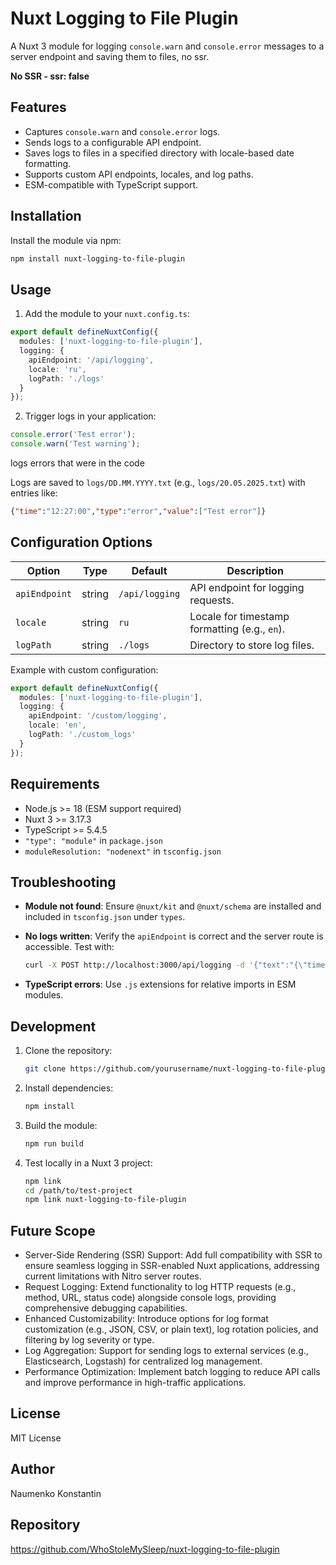 # Nuxt Logging to File Plugin

A Nuxt 3 module for logging `console.warn` and `console.error` messages to a server endpoint and saving them to files, no ssr.

**No SSR - ssr: false**

## Features

- Captures `console.warn` and `console.error` logs.
- Sends logs to a configurable API endpoint.
- Saves logs to files in a specified directory with locale-based date formatting.
- Supports custom API endpoints, locales, and log paths.
- ESM-compatible with TypeScript support.

## Installation

Install the module via npm:

```bash
npm install nuxt-logging-to-file-plugin
```

## Usage

1. Add the module to your `nuxt.config.ts`:

```typescript
export default defineNuxtConfig({
  modules: ['nuxt-logging-to-file-plugin'],
  logging: {
    apiEndpoint: '/api/logging',
    locale: 'ru',
    logPath: './logs'
  }
});
```

2. Trigger logs in your application:

```javascript
console.error('Test error');
console.warn('Test warning');
```

logs errors that were in the code

Logs are saved to `logs/DD.MM.YYYY.txt` (e.g., `logs/20.05.2025.txt`) with entries like:

```json
{"time":"12:27:00","type":"error","value":["Test error"]}
```

## Configuration Options

| Option | Type | Default | Description |
| --- | --- | --- | --- |
| `apiEndpoint` | string | `/api/logging` | API endpoint for logging requests. |
| `locale` | string | `ru` | Locale for timestamp formatting (e.g., `en`). |
| `logPath` | string | `./logs` | Directory to store log files. |

Example with custom configuration:

```typescript
export default defineNuxtConfig({
  modules: ['nuxt-logging-to-file-plugin'],
  logging: {
    apiEndpoint: '/custom/logging',
    locale: 'en',
    logPath: './custom_logs'
  }
});
```

## Requirements

- Node.js &gt;= 18 (ESM support required)
- Nuxt 3 &gt;= 3.17.3
- TypeScript &gt;= 5.4.5
- `"type": "module"` in `package.json`
- `moduleResolution: "nodenext"` in `tsconfig.json`

## Troubleshooting

- **Module not found**: Ensure `@nuxt/kit` and `@nuxt/schema` are installed and included in `tsconfig.json` under `types`.
- **No logs written**: Verify the `apiEndpoint` is correct and the server route is accessible. Test with:

  ```bash
  curl -X POST http://localhost:3000/api/logging -d '{"text":"{\"time\":\"12:00:00\",\"type\":\"error\",\"value\":[\"test\"]}"}}' -H "Content-Type: application/json"
  ```
- **TypeScript errors**: Use `.js` extensions for relative imports in ESM modules.

## Development

1. Clone the repository:

   ```bash
   git clone https://github.com/yourusername/nuxt-logging-to-file-plugin.git
   ```

2. Install dependencies:

   ```bash
   npm install
   ```

3. Build the module:

   ```bash
   npm run build
   ```

4. Test locally in a Nuxt 3 project:

   ```bash
   npm link
   cd /path/to/test-project
   npm link nuxt-logging-to-file-plugin
   ```

## Future Scope
- Server-Side Rendering (SSR) Support: Add full compatibility with SSR to ensure seamless logging in SSR-enabled Nuxt applications, addressing current limitations with Nitro server routes.
- Request Logging: Extend functionality to log HTTP requests (e.g., method, URL, status code) alongside console logs, providing comprehensive debugging capabilities.
- Enhanced Customizability: Introduce options for log format customization (e.g., JSON, CSV, or plain text), log rotation policies, and filtering by log severity or type.
- Log Aggregation: Support for sending logs to external services (e.g., Elasticsearch, Logstash) for centralized log management.
- Performance Optimization: Implement batch logging to reduce API calls and improve performance in high-traffic applications.

## License

MIT License

## Author

Naumenko Konstantin

## Repository

https://github.com/WhoStoleMySleep/nuxt-logging-to-file-plugin